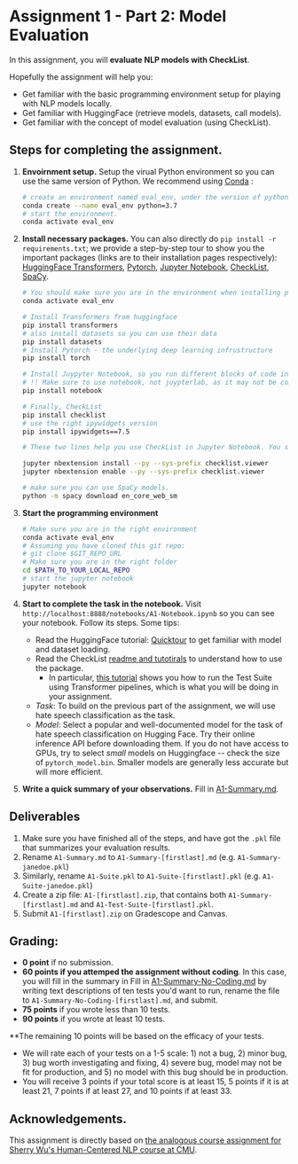# Assignment 1 - Part 2: Model Evaluation

In this assignment, you will **evaluate NLP models with CheckList**.

Hopefully the assignment will help you:

- Get familiar with the basic programming environment setup for playing with NLP models locally.
- Get familiar with HuggingFace (retrieve models, datasets, call models).
- Get familiar with the concept of model evaluation (using CheckList).

## Steps for completing the assignment.

1. **Envoirnment setup.** Setup the virual Python environment so you can use the same version of Python. We recommend using [Conda](https://conda.io/projects/conda/en/latest/user-guide/getting-started.html#before-you-start) :

   ```sh
   # create an environment named eval_env, under the version of python 3.7
   conda create --name eval_env python=3.7
   # start the environment.
   conda activate eval_env
   ```

2. **Install necessary packages.** You can also directly do `pip install -r requirements.txt`; we provide a step-by-step tour to show you the important packages (links are to their installation pages respectively): [HuggingFace Transformers](https://github.com/huggingface/transformers/blob/main/README.md#installation), [Pytorch](https://pytorch.org/get-started/locally/#start-locally), [Jupyter Notebook](https://jupyter.org/install), [CheckList](https://github.com/marcotcr/checklist), [SpaCy](https://spacy.io/).

   ```sh
   # You should make sure you are in the environment when installing packages.
   conda activate eval_env

   # Install Transformers from huggingface
   pip install transformers
   # also install datasets so you can use their data
   pip install datasets
   # Install Pytorch - the underlying deep learning infrustructure
   pip install torch

   # Install Juypyter Notebook, so you run different blocks of code interactively.
   # !! Make sure to use notebook, not juypterlab, as it may not be compatible with CheckList.
   pip install notebook

   # Finally, CheckList
   pip install checklist
   # use the right ipywidgets version
   pip install ipywidgets==7.5

   # These two lines help you use CheckList in Jupyter Notebook. You should still run them if you did `pip install -r requirements.txt`.

   jupyter nbextension install --py --sys-prefix checklist.viewer
   jupyter nbextension enable --py --sys-prefix checklist.viewer

   # make sure you can use SpaCy models.
   python -m spacy download en_core_web_sm
   ```

3. **Start the programming environment**

   ```sh
   # Make sure you are in the right environment
   conda activate eval_env
   # Assuming you have cloned this git repo:
   # git clone $GIT_REPO_URL
   # Make sure you are in the right folder
   cd $PATH_TO_YOUR_LOCAL_REPO
   # start the jupyter notebook
   jupyter notebook
   ```

4. **Start to complete the task in the notebook.** Visit `http://localhost:8888/notebooks/A1-Notebook.ipynb` so you can see your notebook. Follow its steps. Some tips:

   - Read the HuggingFace tutorial: [Quicktour](https://github.com/huggingface/notebooks/blob/main/transformers_doc/en/quicktour.ipynb) to get familiar with model and dataset loading.
   - Read the CheckList [readme and tutotirals](https://github.com/marcotcr/checklist) to understand how to use the package.
      - In particular, [this tutorial](https://github.com/marcotcr/checklist/blob/master/notebooks/tutorials/4.%20The%20CheckList%20process.ipynb) shows you how to run the Test Suite using Transformer pipelines, which is what you will be doing in your assignment.
   - _Task_: To build on the previous part of the assignment, we will use hate speech classification as the task.
   - _Model_: Select a popular and well-documented model for the task of hate speech classification on Hugging Face. Try their online inference API before downloading them. If you do not have access to GPUs, try to select _small_ models on Huggingface -- check the size of `pytorch_model.bin`. Smaller models are generally less accurate but will more efficient.

5. **Write a quick summary of your observations.** Fill in [A1-Summary.md](./A1-Summary.md).

## Deliverables

1. Make sure you have finished all of the steps, and have got the `.pkl` file that summarizes your evaluation results.
2. Rename `A1-Summary.md` to `A1-Summary-[firstlast].md` (e.g. `A1-Summary-janedoe.pkl`)
3. Similarly, rename `A1-Suite.pkl` to `A1-Suite-[firstlast].pkl` (e.g. `A1-Suite-janedoe.pkl`)
4. Create a zip file: `A1-[firstlast].zip`, that contains both `A1-Summary-[firstlast].md` and `A1-Test-Suite-[firstlast].pkl`.
5. Submit `A1-[firstlast].zip` on Gradescope and Canvas.

## Grading:

- **0 point** if no submission.
- **60 points if you attemped the assignment without coding**. In this case, you will fill in the summary in Fill in [A1-Summary-No-Coding.md](./A1-Summary-No-Coding.md) by writing text descriptions of ten tests you'd want to run, rename the file to `A1-Summary-No-Coding-[firstlast].md`, and submit.
- **75 points** if you wrote less than 10 tests.
- **90 points** if you wrote at least 10 tests.

**The remaining 10 points will be based on the efficacy of your tests.

- We will rate each of your tests on a 1-5 scale: 1) not a bug, 2) minor bug, 3) bug worth investigating and fixing, 4) severe bug, model may not be fit for production, and 5) no model with this bug should be in production.
- You will receive 3 points if your total score is at least 15, 5 points if it is at least 21, 7 points if at least 27, and 10 points if at least 33.

## Acknowledgements.

This assignment is directly based on [the analogous course assignment for Sherry Wu's Human-Centered NLP course at CMU](https://www.cs.cmu.edu/~sherryw/courses/2023s-hcnlp.html). 
